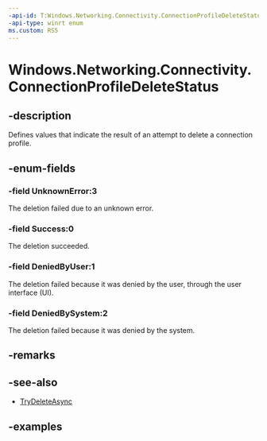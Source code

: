 ```yaml
---
-api-id: T:Windows.Networking.Connectivity.ConnectionProfileDeleteStatus
-api-type: winrt enum
ms.custom: RS5
---
```


<!-- Enumeration syntax.
public enum ConnectionProfileDeleteStatus : int 
-->

# Windows.Networking.Connectivity.ConnectionProfileDeleteStatus

## -description
Defines values that indicate the result of an attempt to delete a connection profile.

## -enum-fields
### -field UnknownError:3
The deletion failed due to an unknown error.

### -field Success:0
The deletion succeeded.

### -field DeniedByUser:1
The deletion failed because it was denied by the user, through the user interface (UI).

### -field DeniedBySystem:2
The deletion failed because it was denied by the system.

## -remarks

## -see-also
* [TryDeleteAsync](connectionprofile_trydeleteasync_41251962.md)

## -examples

